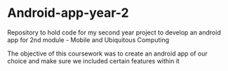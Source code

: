 # Android-app-year-2
Repository to hold code for my second year project to develop an android app for 2nd module - Mobile and Ubiquitous Computing

The objective of this coursework was to create an android app of our choice and make sure we included certain features within it
